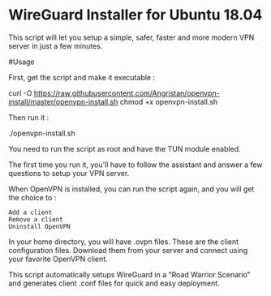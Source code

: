 # WireGuard Installer for Ubuntu 18.04

This script will let you setup a simple, safer, faster and more modern VPN server in just a few minutes.

#Usage

First, get the script and make it executable :

curl -O https://raw.githubusercontent.com/Angristan/openvpn-install/master/openvpn-install.sh
chmod +x openvpn-install.sh

Then run it :

./openvpn-install.sh

You need to run the script as root and have the TUN module enabled.

The first time you run it, you'll have to follow the assistant and answer a few questions to setup your VPN server.

When OpenVPN is installed, you can run the script again, and you will get the choice to :

    Add a client
    Remove a client
    Uninstall OpenVPN

In your home directory, you will have .ovpn files. These are the client configuration files. Download them from your server and connect using your favorite OpenVPN client.


This script automatically setups WireGuard in a "Road Warrior Scenario" and generates client .conf files for quick and easy deployment.
